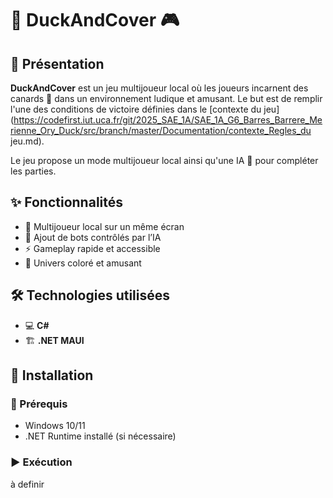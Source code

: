 # 🦆 DuckAndCover 🎮

## 🎯 Présentation

**DuckAndCover** est un jeu multijoueur local où les joueurs incarnent des canards 🦆 dans un environnement ludique et amusant. Le but est de remplir l'une des conditions de victoire définies dans le [contexte du jeu] (https://codefirst.iut.uca.fr/git/2025_SAE_1A/SAE_1A_G6_Barres_Barrere_Merienne_Ory_Duck/src/branch/master/Documentation/contexte_Regles_du jeu.md). 

Le jeu propose un mode multijoueur local ainsi qu'une IA 🤖 pour compléter les parties.

## ✨ Fonctionnalités

- 👫 Multijoueur local sur un même écran
- 🤖 Ajout de bots contrôlés par l’IA
- ⚡ Gameplay rapide et accessible
- 🎨 Univers coloré et amusant

## 🛠 Technologies utilisées

- 💻 **C#**
- 🏗 **.NET MAUI**

## 🚀 Installation

### 🔧 Prérequis
- Windows 10/11
- .NET Runtime installé (si nécessaire)

### ▶️ Exécution
à definir


